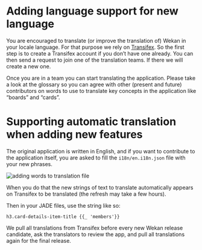 # Adding language support for new language

You are encouraged to translate (or improve the translation of) Wekan in your
locale language. For that purpose we rely on
[Transifex](https://app.transifex.com/wekan/). So the first step is to
create a Transifex account if you don’t have one already. You can then send a
request to join one of the translation teams. If there we will create a new one.

Once you are in a team you can start translating the application. Please take a
look at the glossary so you can agree with other (present and future)
contributors on words to use to translate key concepts in the application like
“boards” and “cards”.

# Supporting automatic translation when adding new features

The original application is written in English, and if you want to contribute to
the application itself, you are asked to fill the `i18n/en.i18n.json` file with your new phrases.

![adding words to translation file](https://i.imgur.com/GOVY141.png)

When you do that the new strings of text to translate automatically appears on
Transifex to be translated (the refresh may take a few hours).

Then in your JADE files, use the string like so:

`h3.card-details-item-title {{_ 'members'}}`

We pull all translations from Transifex before every new Wekan release
candidate, ask the translators to review the app, and pull all translations
again for the final release.
